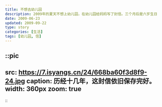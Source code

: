 ```yaml
---
title: 不想去幼儿园
description: 2009年的夏天不想上幼儿园，在幼儿园给妈妈写了封信。三个月后是六岁生日，礼物是一本相册，这封信随之装入其中。
date: 2009-06-23
updated: 2009-09-22
type: story
categories: [生活]
tags: [幼儿园, 信]
---
```


::pic
---
src: https://7.isyangs.cn/24/668ba60f3d8f9-24.jpg
caption: 历经十几年，这封信依旧保存完好。
width: 360px
zoom: true
---
::

<!-- ::folding{title="文字稿"}
“妈”０６月２３日(妈收)

妈：我上幼儿园时候，你走了。我很想你，你都不知道亲我一下。我都流泿泪了；我爱你，请你亲我一下；我还有心里话要说呢！……早上你知不知道过来看看我，亲亲我。
:: -->
